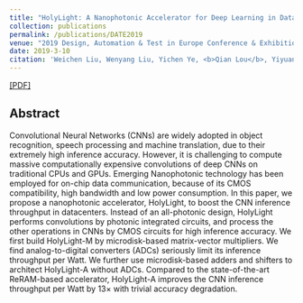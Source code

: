 ```yaml
---
title: "HolyLight: A Nanophotonic Accelerator for Deep Learning in Data Centers"
collection: publications
permalink: /publications/DATE2019
venue: "2019 Design, Automation & Test in Europe Conference & Exhibition (DATE)"
date: 2019-3-10
citation: 'Weichen Liu, Wenyang Liu, Yichen Ye, <b>Qian Lou</b>, Yiyuan Xie, Lei Jiang<i>2019 Design, Automation & Test in Europe Conference & Exhibition (DATE)</i> <b>DATE 2019</b>.'
---
```

[[PDF]](http://qianlou.github.io/files/DATE2019.pdf)

## Abstract
Convolutional Neural Networks (CNNs) are widely adopted in object recognition, speech processing and machine translation, due to their extremely high inference accuracy. However, it is challenging to compute massive computationally expensive convolutions of deep CNNs on traditional CPUs and GPUs. Emerging Nanophotonic technology has been employed for on-chip data communication, because of its CMOS compatibility, high bandwidth and low power consumption. In this paper, we propose a nanophotonic accelerator, HolyLight, to boost the CNN inference throughput in datacenters. Instead of an all-photonic design, HolyLight performs convolutions by photonic integrated circuits, and process the other operations in CNNs by CMOS circuits for high inference accuracy. We first build HolyLight-M by microdisk-based matrix-vector multipliers. We find analog-to-digital converters (ADCs) seriously limit its inference throughput per Watt. We further use microdisk-based adders and shifters to architect HolyLight-A without ADCs. Compared to the state-of-the-art ReRAM-based accelerator, HolyLight-A improves the CNN inference throughput per Watt by 13× with trivial accuracy degradation.


